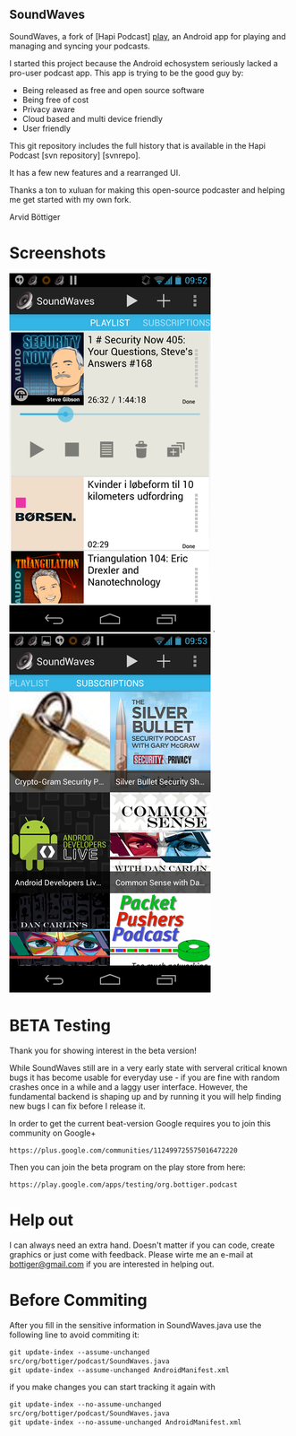 ## SoundWaves

SoundWaves, a fork of [Hapi Podcast] [play],
an Android app for playing and managing and syncing your podcasts.

I started this project because the Android echosystem seriously lacked a
pro-user podcast app. This app is trying to be the good guy by:

* Being released as free and open source software
* Being free of cost
* Privacy aware
* Cloud based and multi device friendly
* User friendly 

This git repository includes the full history that is available in the
Hapi Podcast [svn repository] [svnrepo].

  [play]: https://play.google.com/store/apps/details?id=info.bottiger.podcast
  [gitrepo]: https://github.com/bottiger/SoundWaves

It has a few new features and a rearranged UI.

Thanks a ton to xuluan for making this open-source podcaster and helping me
get started with my own fork.

Arvid Böttiger

Screenshots
===========

![Playlist with current item](misc/screenshots/49.png "Playlist") . ![Subscriptions](misc/screenshots/58.png "Subscriptions")

BETA Testing
============

Thank you for showing interest in the beta version!

While SoundWaves still are in a very early state with serveral critical known bugs it has become usable for everyday use - if you are fine with random crashes once in a while and a laggy user interface.
However, the fundamental backend is shaping up and by running it you will help finding new bugs I can fix before I release it.

In order to get the current beat-version Google requires you to join this community on Google+

    https://plus.google.com/communities/112499725575016472220

Then you can join the beta program on the play store from here:

    https://play.google.com/apps/testing/org.bottiger.podcast

Help out
========

I can always need an extra hand. Doesn't matter if you can code, create graphics or just come with feedback. Please wirte me an e-mail at bottiger@gmail.com if you are interested in helping out.

Before Commiting
======================

After you fill in the sensitive information in SoundWaves.java use the following line to avoid commiting it:

    git update-index --assume-unchanged src/org/bottiger/podcast/SoundWaves.java
    git update-index --assume-unchanged AndroidManifest.xml

if you make changes you can start tracking it again with

    git update-index --no-assume-unchanged src/org/bottiger/podcast/SoundWaves.java
    git update-index --no-assume-unchanged AndroidManifest.xml
